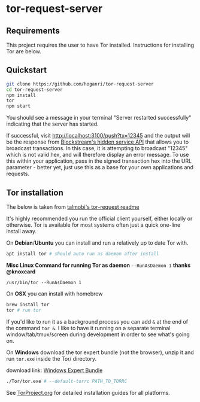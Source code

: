 # tor-request-server

## Requirements

This project requires the user to have Tor installed. Instructions for installing Tor are below.

## Quickstart

```bash
git clone https://github.com/hoganri/tor-request-server  
cd tor-request-server  
npm install  
tor  
npm start  
```

You should see a message in your terminal "Server restarted successfully" indicating that the server has started.

If successful, visit [http://localhost:3100/push?tx=12345](http://localhost:3100/push?tx=12345) and the output will be the response from [Blockstream's hidden service API](https://github.com/Blockstream/esplora/blob/master/API.md) that allows you to broadcast transactions. In this case, it is attempting to broadcast "12345" which is not valid hex, and will therefore display an error message. To use this within your application, pass in the signed transaction hex into the URL parameter - better yet, just use this as a base for your own applications and requests.

## Tor installation

The below is taken from [talmobi's tor-request readme](https://github.com/talmobi/tor-request)


It's highly recommended you run the official client yourself, either locally or otherwise. Tor is available for most systems often just a quick one-line install away.

On **Debian**/**Ubuntu** you can install and run a relatively up to date Tor with.

```bash
apt install tor # should auto run as daemon after install
```

**Misc Linux Command for running Tor as daemon**
`--RunAsDaemon 1`
**thanks @knoxcard**
```
/usr/bin/tor --RunAsDaemon 1
```

On **OSX** you can install with homebrew

```bash
brew install tor
tor # run tor
```

If you'd like to run it as a background process you can add `&` at the end of the command `tor &`. I like to have it running on a separate terminal window/tab/tmux/screen during development in order to see what's going on.

On **Windows** download the tor expert bundle (not the browser), unzip it and run `tor.exe` inside the Tor/ directory.

download link: [Windows Expert Bundle](https://www.torproject.org/download/tor/)

```bash
./Tor/tor.exe # --default-torrc PATH_TO_TORRC
```

See [TorProject.org](https://www.torproject.org/docs/debian.html.en) for detailed installation guides for all platforms.